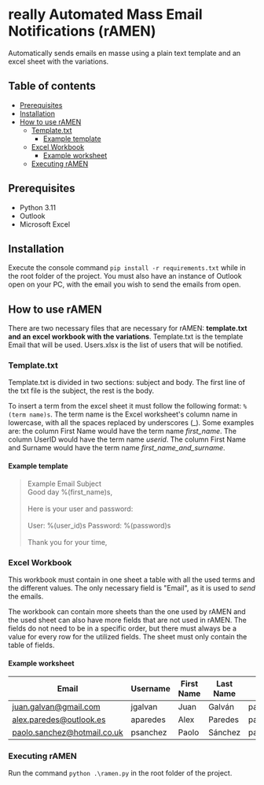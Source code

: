 # really Automated Mass Email Notifications (rAMEN) <!-- omit from toc -->
Automatically sends emails en masse using a plain text template and an excel sheet with the variations.

## Table of contents <!-- omit from toc -->
- [Prerequisites](#prerequisites)
- [Installation](#installation)
- [How to use rAMEN](#how-to-use-ramen)
  - [Template.txt](#templatetxt)
    - [Example template](#example-template)
  - [Excel Workbook](#excel-workbook)
    - [Example worksheet](#example-worksheet)
  - [Executing rAMEN](#executing-ramen)

## Prerequisites
- Python 3.11
- Outlook
- Microsoft Excel

## Installation
Execute the console command ```pip install -r requirements.txt``` while in the root folder of the project.
You must also have an instance of Outlook open on your PC, with the email you wish to send the emails from open.

## How to use rAMEN
There are two necessary files that are necessary for rAMEN: **template.txt and an excel workbook with the variations**.
Template.txt is the template Email that will be used. Users.xlsx is the list of users that will be notified.

### Template.txt
Template.txt is divided in two sections: subject and body. The first line of the txt file is the subject, the rest is the body.

To insert a term from the excel sheet it must follow the following format: ```%(term name)s```. The term name is the Excel worksheet's column name in lowercase, with all the spaces replaced by underscores (_). Some examples are: the column First Name would have the term name _first_name_. The column UserID would have the term name _userid_. The column First Name and Surname would have the term name _first_name_and_surname_.

#### Example template
>Example Email Subject
><br>
>Good day %(first_name)s,
><br><br>
>Here is your user and password:
><br><br>
>User: %(user_id)s
>Password: %(password)s
><br><br>
>Thank you for your time,

### Excel Workbook
This workbook must contain in one sheet a table with all the used terms and the different values. The only necessary field is "Email", as it is used to *send* the emails.

The workbook can contain more sheets than the one used by rAMEN and the used sheet can also have more fields that are not used in rAMEN. The fields do not need to be in a specific order, but there must always be a value for every row for the utilized fields. The sheet must only contain the table of fields.

#### Example worksheet
| Email                       | Username | First Name | Last Name | Password     |
| --------------------------- | -------- | ---------- | --------- | ------------ |
| juan.galvan@gmail.com       | jgalvan  | Juan       | Galván    | password1234 |
| alex.paredes@outlook.es     | aparedes | Alex       | Paredes   | password1234 |
| paolo.sanchez@hotmail.co.uk | psanchez | Paolo      | Sánchez   | password1234 |

### Executing rAMEN
Run the command ```python .\ramen.py``` in the root folder of the project.
